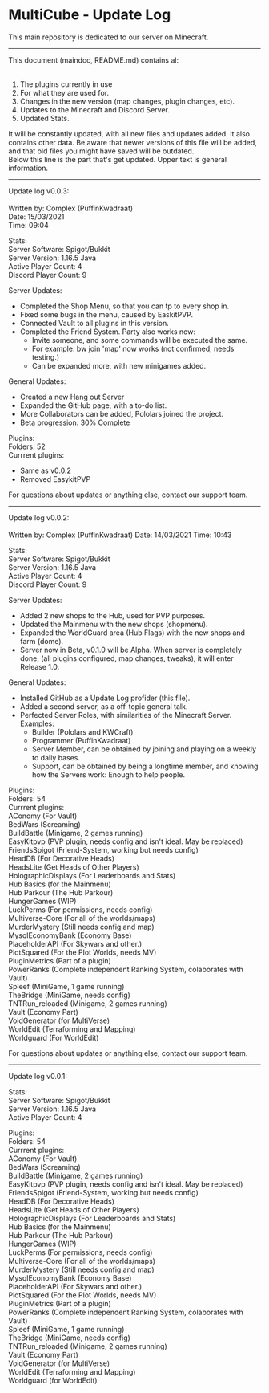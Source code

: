 # MultiCube - Update Log
This main repository is dedicated to our server on Minecraft.<br/>

----------------------------------------

This document (maindoc, README.md) contains al:<br/><br/>

1. The plugins currently in use<br/>
2. For what they are used for.<br/>
3. Changes in the new version (map changes, plugin changes, etc).<br/>
4. Updates to the Minecraft and Discord Server.<br/>
5. Updated Stats.<br/>

It will be constantly updated, with all new files and updates added. It also contains other data. Be aware that newer versions of this file will be added, and that old files you might have saved will be outdated.<br/>
Below this line is the part that's get updated. Upper text is general information.<br/>

----------------------------------------

Update log v0.0.3:<br/><br/>
Written by: Complex (PuffinKwadraat)<br/>
Date: 15/03/2021<br/>
Time: 09:04<br/>

Stats:<br/>
Server Software: Spigot/Bukkit<br/>
Server Version: 1.16.5 Java<br/>
Active Player Count: 4<br/>
Discord Player Count: 9<br/>

Server Updates:<br/>
- Completed the Shop Menu, so that you can tp to every shop in.<br/>
- Fixed some bugs in the menu, caused by EaskitPVP.<br/>
- Connected Vault to all plugins in this version.<br/>
- Completed the Friend System. Party also works now:<br/>
    - Invite someone, and some commands will be executed the same.<br/>
    - For example: bw join 'map' now works (not confirmed, needs testing.)<br/>
    - Can be expanded more, with new minigames added.<br/>

General Updates:<br/>
- Created a new Hang out Server<br/>
- Expanded the GitHub page, with a to-do list.<br/>
- More Collaborators can be added, Pololars joined the project.<br/>
- Beta progression: 30% Complete<br/>

Plugins:<br/>
Folders: 52<br/>
Currrent plugins:<br/>
- Same as v0.0.2<br/>
- Removed EasykitPVP<br/>

For questions about updates or anything else, contact our support team.<br/>

----------------------------------------

Update log v0.0.2:<br/><br/>
Written by: Complex (PuffinKwadraat)
Date: 14/03/2021
Time: 10:43

Stats:<br/>
Server Software: Spigot/Bukkit<br/>
Server Version: 1.16.5 Java<br/>
Active Player Count: 4<br/>
Discord Player Count: 9<br/>

Server Updates:<br/>
- Added 2 new shops to the Hub, used for PVP purposes.<br/>
- Updated the Mainmenu with the new shops (shopmenu).<br/>
- Expanded the WorldGuard area (Hub Flags) with the new shops and farm (dome).<br/>
- Server now in Beta, v0.1.0 will be Alpha. When server is completely done, (all plugins configured, map changes, tweaks), it will enter Release 1.0.<br/>

General Updates:<br/>
- Installed GitHub as a Update Log profider (this file).<br/>
- Added a second server, as a off-topic general talk.<br/>
- Perfected Server Roles, with similarities of the Minecraft Server. Examples:<br/>
    - Builder (Pololars and KWCraft) <br/>
    - Programmer (PuffinKwadraat) <br/>
    - Server Member, can be obtained by joining and playing on a weekly to daily bases.<br/>
    - Support, can be obtained by being a longtime member, and knowing how the Servers work: Enough to help people.<br/>

Plugins:<br/>
Folders: 54<br/>
Currrent plugins:<br/>
AConomy (For Vault)<br/>
BedWars (Screaming)<br/>
BuildBattle (Minigame, 2 games running)<br/>
EasyKitpvp (PVP plugin, needs config and isn't ideal. May be replaced)<br/>
FriendsSpigot (Friend-System, working but needs config)<br/>
HeadDB (For Decorative Heads)<br/>
HeadsLite (Get Heads of Other Players)<br/>
HolographicDisplays (For Leaderboards and Stats)<br/>
Hub Basics (for the Mainmenu)<br/>
Hub Parkour (The Hub Parkour)<br/>
HungerGames (WIP)<br/>
LuckPerms (For permissions, needs config)<br/>
Multiverse-Core (For all of the worlds/maps)<br/>
MurderMystery (Still needs config and map)<br/>
MysqlEconomyBank (Economy Base)<br/>
PlaceholderAPI (For Skywars and other.)<br/>
PlotSquared (For the Plot Worlds, needs MV)<br/>
PluginMetrics (Part of a plugin)<br/>
PowerRanks (Complete independent Ranking System, colaborates with Vault)<br/>
Spleef (MiniGame, 1 game running)<br/>
TheBridge (MiniGame, needs config)<br/>
TNTRun_reloaded (Minigame, 2 games running)<br/>
Vault (Economy Part)<br/>
VoidGenerator (for MultiVerse)<br/>
WorldEdit (Terraforming and Mapping)<br/>
Worldguard (For WorldEdit)<br/>

For questions about updates or anything else, contact our support team.<br/>

----------------------------------------

Update log v0.0.1:

Stats:<br/>
Server Software: Spigot/Bukkit<br/>
Server Version: 1.16.5 Java<br/>
Active Player Count: 4<br/>

Plugins:<br/>
Folders: 54<br/>
Currrent plugins:<br/>
AConomy (For Vault)<br/>
BedWars (Screaming)<br/>
BuildBattle (Minigame, 2 games running)<br/>
EasyKitpvp (PVP plugin, needs config and isn't ideal. May be replaced)<br/>
FriendsSpigot (Friend-System, working but needs config)<br/>
HeadDB (For Decorative Heads)<br/>
HeadsLite (Get Heads of Other Players)<br/>
HolographicDisplays (For Leaderboards and Stats)<br/>
Hub Basics (for the Mainmenu)<br/>
Hub Parkour (The Hub Parkour)<br/>
HungerGames (WIP)<br/>
LuckPerms (For permissions, needs config)<br/>
Multiverse-Core (For all of the worlds/maps)<br/>
MurderMystery (Still needs config and map)<br/>
MysqlEconomyBank (Economy Base)<br/>
PlaceholderAPI (For Skywars and other.)<br/>
PlotSquared (For the Plot Worlds, needs MV)<br/>
PluginMetrics (Part of a plugin)<br/>
PowerRanks (Complete independent Ranking System, colaborates with Vault)<br/>
Spleef (MiniGame, 1 game running)<br/>
TheBridge (MiniGame, needs config)<br/>
TNTRun_reloaded (Minigame, 2 games running)<br/>
Vault (Economy Part)<br/>
VoidGenerator (for MultiVerse)<br/>
WorldEdit (Terraforming and Mapping)<br/>
Worldguard (for WorldEdit)<br/>
